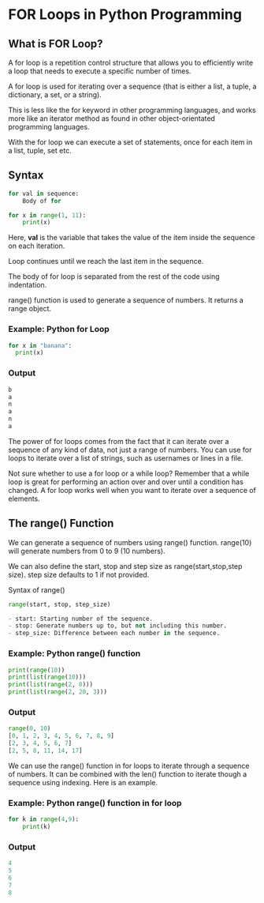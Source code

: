 # FOR Loops in Python Programming

## What is FOR Loop?

A for loop is a repetition control structure that allows you to efficiently write a loop that needs to execute a specific number of times.

A for loop is used for iterating over a sequence (that is either a list, a tuple, a dictionary, a set, or a string).

This is less like the for keyword in other programming languages, and works more like an iterator method as found in other object-orientated programming languages.

With the for loop we can execute a set of statements, once for each item in a list, tuple, set etc.

## Syntax

```python
for val in sequence:
    Body of for

for x in range(1, 11):
    print(x)    
```

Here, **val** is the variable that takes the value of the item inside the sequence on each iteration.

Loop continues until we reach the last item in the sequence.

The body of for loop is separated from the rest of the code using indentation.

range() function is used to generate a sequence of numbers. It returns a range object.

### Example: Python for Loop

```python
for x in "banana":
  print(x)

```

### Output

```python
b
a
n
a
n
a
```

The power of for loops comes from the fact that it can iterate over a sequence of any kind of data, not just a range of numbers. You can use for loops to iterate over a list of strings, such as usernames or lines in a file.

Not sure whether to use a for loop or a while loop? Remember that a while loop is great for performing an action over and over until a condition has changed. A for loop works well when you want to iterate over a sequence of elements.

## The range() Function

We can generate a sequence of numbers using range() function. range(10) will generate numbers from 0 to 9 (10 numbers).

We can also define the start, stop and step size as range(start,stop,step size). step size defaults to 1 if not provided.

Syntax of range()

```python
range(start, stop, step_size)

- start: Starting number of the sequence.
- stop: Generate numbers up to, but not including this number.
- step_size: Difference between each number in the sequence.
```

### Example: Python range() function

```python
print(range(10))
print(list(range(10)))
print(list(range(2, 8)))
print(list(range(2, 20, 3)))
```

### Output

```python
range(0, 10)
[0, 1, 2, 3, 4, 5, 6, 7, 8, 9]
[2, 3, 4, 5, 6, 7]
[2, 5, 8, 11, 14, 17]
```

We can use the range() function in for loops to iterate through a sequence of numbers. It can be combined with the len() function to iterate though a sequence using indexing. Here is an example.

### Example: Python range() function in for loop

```python
for k in range(4,9):
    print(k)
```

### Output

```python
4
5
6
7
8
```